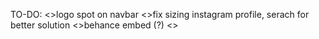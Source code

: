 TO-DO:
<>logo spot on navbar
<>fix sizing instagram profile, serach for better solution
<>behance embed (?)
<>